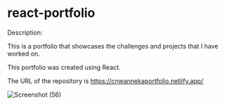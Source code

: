 # react-portfolio

Description:

This is a portfolio that showcases the challenges and projects that I have worked on.

This portfolio was created using React.

The URL of the repository is https://cnwannekaportfolio.netlify.app/

![Screenshot (56)](https://user-images.githubusercontent.com/68708065/228191615-a3c431ae-4491-414b-8a56-46e057c3f281.png)


